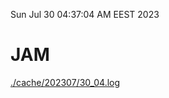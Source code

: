 Sun Jul 30 04:37:04 AM EEST 2023
# JAM
<a href='./cache/202307/30_04.log'>./cache/202307/30_04.log</a>
